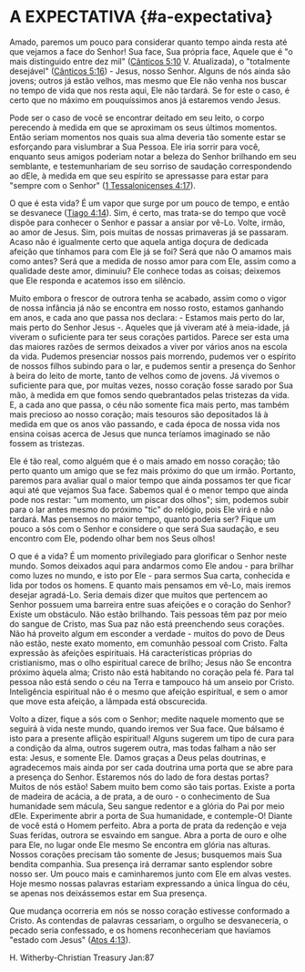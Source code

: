 # A EXPECTATIVA {#a-expectativa}

Amado, paremos um pouco para considerar quanto tempo ainda resta até que vejamos a face do Senhor! Sua face, Sua própria face, Aquele que é &quot;o mais distinguido entre dez mil&quot; ([Cânticos 5:10](http://bibliaonline.com.br/acf/ct/5/10) V. Atualizada), o &quot;totalmente desejável&quot; ([Cânticos 5:16](http://bibliaonline.com.br/acf/ct/5/16)) - Jesus, nosso Senhor. Alguns de nós ainda são jovens; outros já estão velhos, mas mesmo que Ele não venha nos buscar no tempo de vida que nos resta aqui, Ele não tardará. Se for este o caso, é certo que no máximo em pouquíssimos anos já estaremos vendo Jesus.

Pode ser o caso de você se encontrar deitado em seu leito, o corpo perecendo à medida em que se aproximam os seus últimos momentos. Então seriam momentos nos quais sua alma deveria tão somente estar se esforçando para vislumbrar a Sua Pessoa. Ele iria sorrir para você, enquanto seus amigos poderiam notar a beleza do Senhor brilhando em seu semblante, e testemunhariam de seu sorriso de saudação correspondendo ao dEle, à medida em que seu espírito se apressasse para estar para &quot;sempre com o Senhor&quot; ([1 Tessalonicenses 4:17](http://bibliaonline.com.br/acf/1ts/4/17)).

O que é esta vida? É um vapor que surge por um pouco de tempo, e então se desvanece ([Tiago 4:14](http://bibliaonline.com.br/acf/tg/4/14)). Sim, é certo, mas trata-se do tempo que você dispõe para conhecer o Senhor e passar a ansiar por vê-Lo. Volte, irmão, ao amor de Jesus. Sim, pois muitas de nossas primaveras já se passaram. Acaso não é igualmente certo que aquela antiga doçura de dedicada afeição que tínhamos para com Ele já se foi? Será que não O amamos mais como antes? Será que a medida de nosso amor para com Ele, assim como a qualidade deste amor, diminuiu? Ele conhece todas as coisas; deixemos que Ele responda e acatemos isso em silêncio.

Muito embora o frescor de outrora tenha se acabado, assim como o vigor de nossa infância já não se encontra em nosso rosto, estamos ganhando em anos, e cada ano que passa nos declara: - Estamos mais perto do lar, mais perto do Senhor Jesus -. Aqueles que já viveram até à meia-idade, já viveram o suficiente para ter seus corações partidos. Parece ser esta uma das maiores razões de sermos deixados a viver por vários anos na escola da vida. Pudemos presenciar nossos pais morrendo, pudemos ver o espírito de nossos filhos subindo para o lar, e pudemos sentir a presença do Senhor à beira do leito de morte, tanto de velhos como de jovens. Já vivemos o suficiente para que, por muitas vezes, nosso coração fosse sarado por Sua mão, à medida em que fomos sendo quebrantados pelas tristezas da vida. E, a cada ano que passa, o céu não somente fica mais perto, mas também mais precioso ao nosso coração; mais tesouros são depositados lá à medida em que os anos vão passando, e cada época de nossa vida nos ensina coisas acerca de Jesus que nunca teríamos imaginado se não fossem as tristezas.

Ele é tão real, como alguém que é o mais amado em nosso coração; tão perto quanto um amigo que se fez mais próximo do que um irmão. Portanto, paremos para avaliar qual o maior tempo que ainda possamos ter que ficar aqui até que vejamos Sua face. Sabemos qual é o menor tempo que ainda pode nos restar: &quot;um momento, um piscar dos olhos&quot;; sim, podemos subir para o lar antes mesmo do próximo &quot;tic&quot; do relógio, pois Ele virá e não tardará. Mas pensemos no maior tempo, quanto poderia ser? Fique um pouco a sós com o Senhor e considere o que será Sua saudação, e seu encontro com Ele, podendo olhar bem nos Seus olhos!

O que é a vida? É um momento privilegiado para glorificar o Senhor neste mundo. Somos deixados aqui para andarmos como Ele andou - para brilhar como luzes no mundo, e isto por Ele - para sermos Sua carta, conhecida e lida por todos os homens. E quanto mais pensamos em vê-Lo, mais iremos desejar agradá-Lo. Seria demais dizer que muitos que pertencem ao Senhor possuem uma barreira entre suas afeições e o coração do Senhor? Existe um obstáculo. Não estão brilhando. Tais pessoas têm paz por meio do sangue de Cristo, mas Sua paz não está preenchendo seus corações. Não há proveito algum em esconder a verdade - muitos do povo de Deus não estão, neste exato momento, em comunhão pessoal com Cristo. Falta expressão às afeições espirituais. Há características próprias do cristianismo, mas o olho espiritual carece de brilho; Jesus não Se encontra próximo àquela alma; Cristo não está habitando no coração pela fé. Para tal pessoa não está sendo o céu na Terra e tampouco há um anseio por Cristo. Inteligência espiritual não é o mesmo que afeição espiritual, e sem o amor que move esta afeição, a lâmpada está obscurecida.

Volto a dizer, fique a sós com o Senhor; medite naquele momento que se seguirá à vida neste mundo, quando iremos ver Sua face. Que bálsamo é isto para a presente aflição espiritual! Alguns sugerem um tipo de cura para a condição da alma, outros sugerem outra, mas todas falham a não ser esta: Jesus, e somente Ele. Damos graças a Deus pelas doutrinas, e agradecemos mais ainda por ser cada doutrina uma porta que se abre para a presença do Senhor. Estaremos nós do lado de fora destas portas? Muitos de nós estão! Sabem muito bem como são tais portas. Existe a porta de madeira de acácia, a de prata, a de ouro - o conhecimento de Sua humanidade sem mácula, Seu sangue redentor e a glória do Pai por meio dEle. Experimente abrir a porta de Sua humanidade, e contemple-O! Diante de você está o Homem perfeito. Abra a porta de prata da redenção e veja Suas feridas, outrora se esvaindo em sangue. Abra a porta de ouro e olhe para Ele, no lugar onde Ele mesmo Se encontra em glória nas alturas. Nossos corações precisam tão somente de Jesus; busquemos mais Sua bendita companhia. Sua presença irá derramar santo esplendor sobre nosso ser. Um pouco mais e caminharemos junto com Ele em alvas vestes. Hoje mesmo nossas palavras estariam expressando a única língua do céu, se apenas nos deixássemos estar em Sua presença.

Que mudança ocorreria em nós se nosso coração estivesse conformado a Cristo. As contendas de palavras cessariam, o orgulho se desvaneceria, o pecado seria confessado, e os homens reconheceriam que havíamos &quot;estado com Jesus&quot; ([Atos 4:13](http://bibliaonline.com.br/acf/atos/4/13)).

H. Witherby-Christian Treasury Jan:87